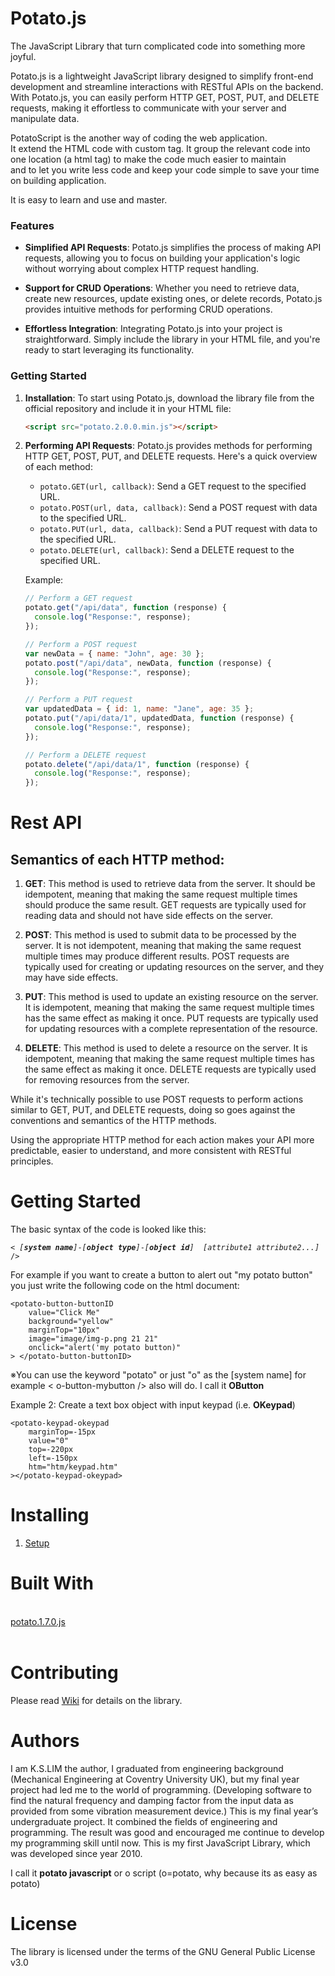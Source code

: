 # Potato.js

The JavaScript Library that turn complicated code into something more joyful.<br>

Potato.js is a lightweight JavaScript library designed to simplify front-end development and streamline interactions with RESTful APIs on the backend. With Potato.js, you can easily perform HTTP GET, POST, PUT, and DELETE requests, making it effortless to communicate with your server and manipulate data.

<P>PotatoScript is the another way of coding the web application.<br> 
It extend the HTML code with custom tag.
It group the relevant code into one location (a html tag) to make the code much easier to maintain<br> 
and to let you write less code and keep your code simple to save your time on building application.</P>
<P>It is easy to learn and use and master.<br>

### Features

- **Simplified API Requests**: Potato.js simplifies the process of making API requests, allowing you to focus on building your application's logic without worrying about complex HTTP request handling.
- **Support for CRUD Operations**: Whether you need to retrieve data, create new resources, update existing ones, or delete records, Potato.js provides intuitive methods for performing CRUD operations.

- **Effortless Integration**: Integrating Potato.js into your project is straightforward. Simply include the library in your HTML file, and you're ready to start leveraging its functionality.

### Getting Started

1. **Installation**: To start using Potato.js, download the library file from the official repository and include it in your HTML file:

   ```html
   <script src="potato.2.0.0.min.js"></script>
   ```

2. **Performing API Requests**: Potato.js provides methods for performing HTTP GET, POST, PUT, and DELETE requests. Here's a quick overview of each method:

   - `potato.GET(url, callback)`: Send a GET request to the specified URL.
   - `potato.POST(url, data, callback)`: Send a POST request with data to the specified URL.
   - `potato.PUT(url, data, callback)`: Send a PUT request with data to the specified URL.
   - `potato.DELETE(url, callback)`: Send a DELETE request to the specified URL.

   Example:

   ```javascript
   // Perform a GET request
   potato.get("/api/data", function (response) {
     console.log("Response:", response);
   });

   // Perform a POST request
   var newData = { name: "John", age: 30 };
   potato.post("/api/data", newData, function (response) {
     console.log("Response:", response);
   });

   // Perform a PUT request
   var updatedData = { id: 1, name: "Jane", age: 35 };
   potato.put("/api/data/1", updatedData, function (response) {
     console.log("Response:", response);
   });

   // Perform a DELETE request
   potato.delete("/api/data/1", function (response) {
     console.log("Response:", response);
   });
   ```

# Rest API

## Semantics of each HTTP method:

1. **GET**: This method is used to retrieve data from the server. It should be idempotent, meaning that making the same request multiple times should produce the same result. GET requests are typically used for reading data and should not have side effects on the server.

2. **POST**: This method is used to submit data to be processed by the server. It is not idempotent, meaning that making the same request multiple times may produce different results. POST requests are typically used for creating or updating resources on the server, and they may have side effects.

3. **PUT**: This method is used to update an existing resource on the server. It is idempotent, meaning that making the same request multiple times has the same effect as making it once. PUT requests are typically used for updating resources with a complete representation of the resource.

4. **DELETE**: This method is used to delete a resource on the server. It is idempotent, meaning that making the same request multiple times has the same effect as making it once. DELETE requests are typically used for removing resources from the server.

While it's technically possible to use POST requests to perform actions similar to GET, PUT, and DELETE requests, doing so goes against the conventions and semantics of the HTTP methods.

Using the appropriate HTTP method for each action makes your API more predictable, easier to understand, and more consistent with RESTful principles.

# Getting Started

</P>
<P>The basic syntax of the code is looked like this:</P>
<PRE><CODE>< <I>[<b>system name</b>]</I>-<I>[<b>object type</b>]</I>-<I>[<b>object id</b>]</I>  <I>[attribute1 attribute2...]</I> /></CODE></PRE>
<P>
For example if you want to create a button to alert out "my potato button" you just write the following code on the html document:
</P>
<PRE><CODE>&ltpotato-button-buttonID
    value="Click Me"
    background="yellow"
    marginTop="10px"
    image="image/img-p.png 21 21"
    onclick="alert('my potato button)"
&gt &lt/potato-button-buttonID&gt
</CODE></PRE>
    
<p>※You can use the keyword "potato" or just "o" as the [system name] for example < o-button-mybutton /> also will do.
I call it <b>OButton</b></p> 
<p>Example 2: Create a text box object with input keypad (i.e. <b>OKeypad</b>)
<PRE><CODE>&ltpotato-keypad-okeypad 
    marginTop=-15px					    
    value="0"
    top=-220px
    left=-150px			    
    htm="htm/keypad.htm"
&gt&lt/potato-keypad-okeypad&gt
</CODE></PRE>

# Installing

1. <a target="_blank" href="https://github.com/potatoscript/potato.html.js/wiki/2.-Setup">Setup</a> <br>

# Built With

<br>
<a target="_blank" href="https://github.com/potatoscript/potato.js">potato.1.7.0.js</a>
<br><br>

# Contributing

Please read [Wiki](https://github.com/potatoscript/potato.html.js/wiki) for details on the library.

# Authors

I am K.S.LIM the author,
I graduated from engineering background (Mechanical Engineering at Coventry University UK), but my final year project had led me to the world of programming. (Developing software to find the natural frequency and damping factor from the input data as provided from some vibration measurement device.) This is my final year’s undergraduate project. It combined the fields of engineering and programming.
The result was good and encouraged me continue to develop my programming skill until now.
This is my first JavaScript Library, which was developed since year 2010.

I call it <b>potato javascript</b> or o script (o=potato, why because its as easy as potato)

# License

The library is licensed under the terms of the GNU General Public License v3.0
